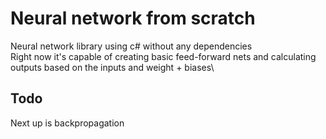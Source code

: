# Neural network from scratch

Neural network library using c# without any dependencies\
Right now it's capable of creating basic feed-forward nets and calculating outputs based on the inputs and weight + biases\

## Todo
Next up is backpropagation
